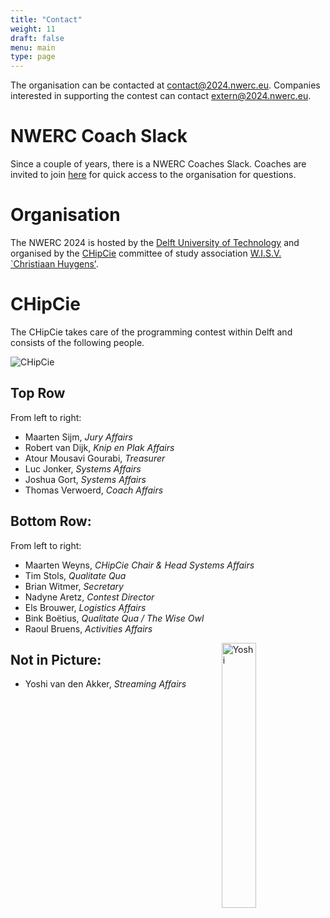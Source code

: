 ```yaml
---
title: "Contact"
weight: 11
draft: false
menu: main
type: page
---
```

The organisation can be contacted at [contact@2024.nwerc.eu](mailto:contact@2024.nwerc.eu). Companies interested in supporting the contest can contact [extern@2024.nwerc.eu](mailto:extern@2024.nwerc.eu).

# NWERC Coach Slack
Since a couple of years, there is a NWERC Coaches Slack. Coaches are invited to join [here](https://nwerc-icpc.slack.com/join/shared_invite/zt-1ggf2uot2-SVwK9k29~xfwKZaZT0Vw6Q)
for quick access to the organisation for questions.

# Organisation
The NWERC 2024 is hosted by the [Delft University of Technology](https://www.tudelft.nl) and organised by the [CHipCie](https://chipcie.wisv.ch/) committee of study association [W.I.S.V. `Christiaan Huygens'](https://ch.tudelft.nl).

# CHipCie
The CHipCie takes care of the programming contest within Delft and consists of the following people.

![CHipCie](/chipcie2024.webp)

## Top Row
From left to right:
* Maarten Sijm, _Jury Affairs_
* Robert van Dijk, _Knip en Plak Affairs_
* Atour Mousavi Gourabi, _Treasurer_
* Luc Jonker, _Systems Affairs_
* Joshua Gort, _Systems Affairs_
* Thomas Verwoerd, _Coach Affairs_

## Bottom Row:
From left to right:
* Maarten Weyns, _CHipCie Chair & Head Systems Affairs_
* Tim Stols, _Qualitate Qua_
* Brian Witmer, _Secretary_
* Nadyne Aretz, _Contest Director_
* Els Brouwer, _Logistics Affairs_
* Bink Boëtius, _Qualitate Qua / The Wise Owl_
* Raoul Bruens, _Activities Affairs_

<img src=/yoshi.webp alt=Yoshi style="float:right; width:33%" />

## Not in Picture:
* Yoshi van den Akker, _Streaming&nbsp;Affairs_

